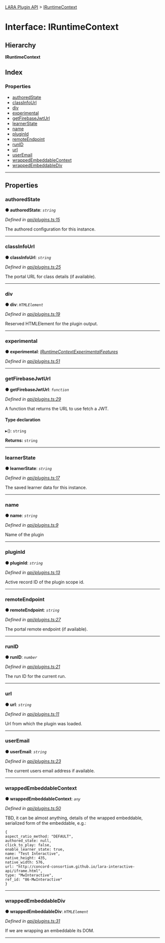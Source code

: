 [LARA Plugin API](../README.md) > [IRuntimeContext](../interfaces/iruntimecontext.md)

# Interface: IRuntimeContext

## Hierarchy

**IRuntimeContext**

## Index

### Properties

* [authoredState](iruntimecontext.md#authoredstate)
* [classInfoUrl](iruntimecontext.md#classinfourl)
* [div](iruntimecontext.md#div)
* [experimental](iruntimecontext.md#experimental)
* [getFirebaseJwtUrl](iruntimecontext.md#getfirebasejwturl)
* [learnerState](iruntimecontext.md#learnerstate)
* [name](iruntimecontext.md#name)
* [pluginId](iruntimecontext.md#pluginid)
* [remoteEndpoint](iruntimecontext.md#remoteendpoint)
* [runID](iruntimecontext.md#runid)
* [url](iruntimecontext.md#url)
* [userEmail](iruntimecontext.md#useremail)
* [wrappedEmbeddableContext](iruntimecontext.md#wrappedembeddablecontext)
* [wrappedEmbeddableDiv](iruntimecontext.md#wrappedembeddablediv)

---

## Properties

<a id="authoredstate"></a>

###  authoredState

**● authoredState**: *`string`*

*Defined in [api/plugins.ts:15](https://github.com/concord-consortium/lara/blob/30e7426a/lara-plugin-api/src/api/plugins.ts#L15)*

The authored configuration for this instance.

___
<a id="classinfourl"></a>

###  classInfoUrl

**● classInfoUrl**: *`string`*

*Defined in [api/plugins.ts:25](https://github.com/concord-consortium/lara/blob/30e7426a/lara-plugin-api/src/api/plugins.ts#L25)*

The portal URL for class details (if available).

___
<a id="div"></a>

###  div

**● div**: *`HTMLElement`*

*Defined in [api/plugins.ts:19](https://github.com/concord-consortium/lara/blob/30e7426a/lara-plugin-api/src/api/plugins.ts#L19)*

Reserved HTMLElement for the plugin output.

___
<a id="experimental"></a>

###  experimental

**● experimental**: *[IRuntimeContextExperimentalFeatures](iruntimecontextexperimentalfeatures.md)*

*Defined in [api/plugins.ts:51](https://github.com/concord-consortium/lara/blob/30e7426a/lara-plugin-api/src/api/plugins.ts#L51)*

___
<a id="getfirebasejwturl"></a>

###  getFirebaseJwtUrl

**● getFirebaseJwtUrl**: *`function`*

*Defined in [api/plugins.ts:29](https://github.com/concord-consortium/lara/blob/30e7426a/lara-plugin-api/src/api/plugins.ts#L29)*

A function that returns the URL to use fetch a JWT.

#### Type declaration
▸(): `string`

**Returns:** `string`

___
<a id="learnerstate"></a>

###  learnerState

**● learnerState**: *`string`*

*Defined in [api/plugins.ts:17](https://github.com/concord-consortium/lara/blob/30e7426a/lara-plugin-api/src/api/plugins.ts#L17)*

The saved learner data for this instance.

___
<a id="name"></a>

###  name

**● name**: *`string`*

*Defined in [api/plugins.ts:9](https://github.com/concord-consortium/lara/blob/30e7426a/lara-plugin-api/src/api/plugins.ts#L9)*

Name of the plugin

___
<a id="pluginid"></a>

###  pluginId

**● pluginId**: *`string`*

*Defined in [api/plugins.ts:13](https://github.com/concord-consortium/lara/blob/30e7426a/lara-plugin-api/src/api/plugins.ts#L13)*

Active record ID of the plugin scope id.

___
<a id="remoteendpoint"></a>

###  remoteEndpoint

**● remoteEndpoint**: *`string`*

*Defined in [api/plugins.ts:27](https://github.com/concord-consortium/lara/blob/30e7426a/lara-plugin-api/src/api/plugins.ts#L27)*

The portal remote endpoint (if available).

___
<a id="runid"></a>

###  runID

**● runID**: *`number`*

*Defined in [api/plugins.ts:21](https://github.com/concord-consortium/lara/blob/30e7426a/lara-plugin-api/src/api/plugins.ts#L21)*

The run ID for the current run.

___
<a id="url"></a>

###  url

**● url**: *`string`*

*Defined in [api/plugins.ts:11](https://github.com/concord-consortium/lara/blob/30e7426a/lara-plugin-api/src/api/plugins.ts#L11)*

Url from which the plugin was loaded.

___
<a id="useremail"></a>

###  userEmail

**● userEmail**: *`string`*

*Defined in [api/plugins.ts:23](https://github.com/concord-consortium/lara/blob/30e7426a/lara-plugin-api/src/api/plugins.ts#L23)*

The current users email address if available.

___
<a id="wrappedembeddablecontext"></a>

###  wrappedEmbeddableContext

**● wrappedEmbeddableContext**: *`any`*

*Defined in [api/plugins.ts:50](https://github.com/concord-consortium/lara/blob/30e7426a/lara-plugin-api/src/api/plugins.ts#L50)*

TBD, it can be almost anything, details of the wrapped embeddable, serialized form of the embeddable, e.g.:

```
{
aspect_ratio_method: "DEFAULT",
authored_state: null,
click_to_play: false,
enable_learner_state: true,
name: "Test Interactive",
native_height: 435,
native_width: 576,
url: "http://concord-consortium.github.io/lara-interactive-api/iframe.html",
type: "MwInteractive",
ref_id: "86-MwInteractive"
}
```

___
<a id="wrappedembeddablediv"></a>

###  wrappedEmbeddableDiv

**● wrappedEmbeddableDiv**: *`HTMLElement`*

*Defined in [api/plugins.ts:31](https://github.com/concord-consortium/lara/blob/30e7426a/lara-plugin-api/src/api/plugins.ts#L31)*

If we are wrapping an embeddable its DOM.

___

